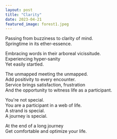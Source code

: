 ```yaml
---
layout: post
title: "Clarity"
date: 2023-04-21
featured_image: forest1.jpeg
---
```


Passing from buzziness to clarity of mind.  
Springtime in its ether-essence.  

Embracing words in their arboreal vicissitude.     
Experiencing hyper-sanity  
Yet easily startled.  

The unmapped meeting the unmapped.  
Add positivity to every encounter.  
Service brings satisfaction, frustration  
And the opportunity to witness life as a participant.  

You're not special.  
You are a participant in a web of life.  
A strand is special.  
A journey is special.  

At the end of a long journey   
Get comfortable and optimize your life.  



